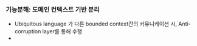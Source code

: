 ### 기능분해: 도메인 컨텍스트 기반 분리

- Ubiquitous language 가 다른 bounded context간의 커뮤니케이션 시, Anti-corruption layer를 통해 수행
- 
